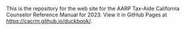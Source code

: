 This is the repository for the web site for the AARP Tax-Aide California Counselor Reference Manual for 2023. View it in GitHub Pages at https://cacrm.github.io/duckbook/.
